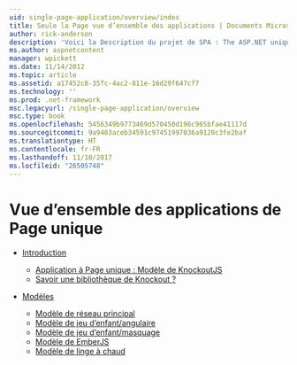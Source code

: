 ```yaml
---
uid: single-page-application/overview/index
title: Seule la Page vue d’ensemble des applications | Documents Microsoft
author: rick-anderson
description: 'Voici la Description du projet de SPA : The ASP.NET unique Page Application (SPA) est une nouvelle fonctionnalité dans MVC 4 Bêta. Il fournit une meilleure de bout en bout e...'
ms.author: aspnetcontent
manager: wpickett
ms.date: 11/14/2012
ms.topic: article
ms.assetid: a17452c8-35fc-4ac2-811e-16d29f647cf7
ms.technology: ''
ms.prod: .net-framework
msc.legacyurl: /single-page-application/overview
msc.type: book
ms.openlocfilehash: 5456349b9773469d570450d196c965bfae41117d
ms.sourcegitcommit: 9a9483aceb34591c97451997036a9120c3fe2baf
ms.translationtype: HT
ms.contentlocale: fr-FR
ms.lasthandoff: 11/10/2017
ms.locfileid: "26505748"
---
```

<a name="single-page-application-overview"></a>Vue d’ensemble des applications de Page unique
====================
- [Introduction](introduction/index.md)

    - [Application à Page unique : Modèle de KnockoutJS](introduction/knockoutjs-template.md)
    - [Savoir une bibliothèque de Knockout ?](introduction/other-libraries.md)
- [Modèles](templates/index.md)

    - [Modèle de réseau principal](templates/backbonejs-template.md)
    - [Modèle de jeu d’enfant/angulaire](templates/breezeangular-template.md)
    - [Modèle de jeu d’enfant/masquage](templates/breezeknockout-template.md)
    - [Modèle de EmberJS](templates/emberjs-template.md)
    - [Modèle de linge à chaud](templates/hottowel-template.md)
